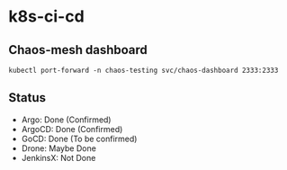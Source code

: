 # k8s-ci-cd

## Chaos-mesh dashboard

`kubectl port-forward -n chaos-testing svc/chaos-dashboard 2333:2333`

## Status

- Argo: Done (Confirmed)
- ArgoCD: Done (Confirmed)
- GoCD: Done (To be confirmed)
- Drone: Maybe Done
- JenkinsX: Not Done